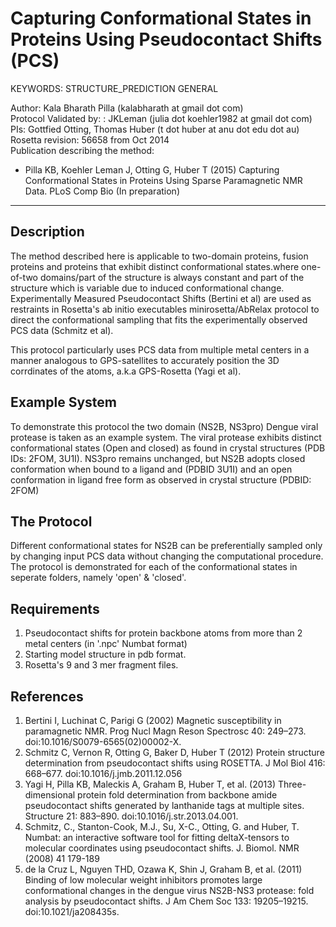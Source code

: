 Capturing Conformational States in Proteins Using Pseudocontact Shifts (PCS)
============================================================================

KEYWORDS: STRUCTURE_PREDICTION GENERAL

Author: Kala Bharath Pilla (kalabharath at gmail dot com)  
Protocol Validated by: : JKLeman (julia dot koehler1982 at gmail dot com)  
PIs: Gottfied Otting, Thomas Huber (t dot huber at anu dot edu dot au)  
Rosetta revision: 56658 from Oct 2014  
Publication describing the method:

* Pilla KB, Koehler Leman J, Otting G, Huber T (2015) Capturing Conformational 
  States in Proteins Using Sparse Paramagnetic NMR Data. PLoS Comp Bio (In 
  preparation)

---

Description
-----------

The method described here is applicable to two-domain proteins, fusion proteins and proteins that exhibit distinct conformational states.where  one-of-two domains/part of the structure is always constant and part of the structure which is variable due to induced conformational change. Experimentally Measured Pseudocontact Shifts (Bertini et al) are used as restraints in Rosetta's ab initio executables minirosetta/AbRelax protocol to direct the conformational sampling that fits the experimentally observed PCS data (Schmitz et al).

This protocol particularly uses PCS data from multiple metal centers in a manner analogous to GPS-satellites to accurately position the 3D corrdinates of the atoms, a.k.a GPS-Rosetta (Yagi et al).

Example System
--------------

To demonstrate this protocol the two domain (NS2B, NS3pro) Dengue viral protease is taken as an example system. The viral protease exhibits distinct conformational states (Open and closed) as found in crystal structures (PDB IDs: 2FOM, 3U1I). NS3pro remains unchanged, but NS2B adopts closed conformation when bound to a ligand and (PDBID 3U1I) and an open conformation in ligand free form as observed in crystal structure (PDBID: 2FOM)

The Protocol
------------

Different conformational states for NS2B can be preferentially sampled only by changing input PCS data without changing the computational procedure. The protocol is demonstrated for each of the conformational states in seperate folders, namely 'open' & 'closed'.


Requirements
------------

1. Pseudocontact shifts for protein backbone atoms from more than 2 metal centers (in '.npc' Numbat format)
2. Starting model structure in pdb format.
3. Rosetta's 9 and 3 mer fragment files.

References
----------

1. Bertini I, Luchinat C, Parigi G (2002) Magnetic susceptibility in paramagnetic NMR. Prog Nucl Magn Reson Spectrosc 40: 249–273. doi:10.1016/S0079-6565(02)00002-X.
2. Schmitz C, Vernon R, Otting G, Baker D, Huber T (2012) Protein structure determination from pseudocontact shifts using ROSETTA. J Mol Biol 416: 668–677. doi:10.1016/j.jmb.2011.12.056
3. Yagi H, Pilla KB, Maleckis A, Graham B, Huber T, et al. (2013) Three-dimensional protein fold determination from backbone amide pseudocontact shifts generated by lanthanide tags at multiple sites. Structure 21: 883–890. doi:10.1016/j.str.2013.04.001.
4. Schmitz, C., Stanton-Cook, M.J., Su, X-C., Otting, G. and Huber, T. Numbat: an interactive software tool for fitting deltaX-tensors to molecular coordinates using pseudocontact shifts. J. Biomol. NMR (2008) 41 179-189
5. de la Cruz L, Nguyen THD, Ozawa K, Shin J, Graham B, et al. (2011) Binding of low molecular weight inhibitors promotes large conformational changes in the dengue virus NS2B-NS3 protease: fold analysis by pseudocontact shifts. J Am Chem Soc 133: 19205–19215. doi:10.1021/ja208435s.
